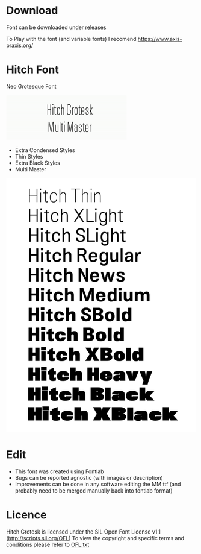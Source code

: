 # Download
Font can be downloaded under [releases](/releases "Go to Releases")

To Play with the font (and variable fonts) I recomend <https://www.axis-praxis.org/>

# Hitch Font
Neo Grotesque Font

![Multi master animation](mm.gif)

* Extra Condensed Styles
* Thin Styles
* Extra Black Styles
* Multi Master

![Waterfall](waterfall.png "Waterfall of regular hitch styles")

# Edit
* This font was created using Fontlab
* Bugs can be reported agnostic (with images or description)
* Improvements can be done in any software editing the MM ttf (and probably need to be merged manually back into fontlab format)


# Licence
Hitch Grotesk is licensed under the SIL Open Font License v1.1 (<http://scripts.sil.org/OFL>)
To view the copyright and specific terms and conditions please refer to [OFL.txt](/OFL.txt)






